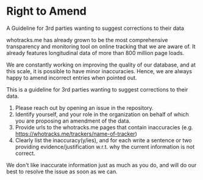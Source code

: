 # Right to Amend
A Guideline for 3rd parties wanting to suggest corrections to their data


whotracks.me has already grown to be the most comprehensive transparency 
and monitoring tool on online tracking that we are aware of. It already 
features longitudinal data of more than 800 million page loads.

We are constantly working on improving the quality of our database, and at this 
scale, it is possible to have minor inaccuracies. Hence, we are always happy to 
amend incorrect entries when pointed out.

This is a guideline for 3rd parties wanting to suggest corrections to their
data. 

1. Please reach out by opening an issue in the repository.
2. Identify yourself, and your role in the organization on behalf of which you are 
   proposing an amendment of the data.
3. Provide urls to the whotracks.me pages that contain inaccuracies (e.g. https://whotracks.me/trackers/name-of-tracker)
4. Clearly list the inaccuracy(y/ies), and for each write a sentence or two providing 
   evidence/justification w.r.t. why the current information is not correct.


We don't like inaccurate information just as much as you do, and 
will do our best to resolve the issue as soon as we can. 
